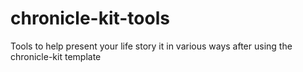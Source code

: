# chronicle-kit-tools
Tools to help present your life story it in various ways after using the chronicle-kit template

